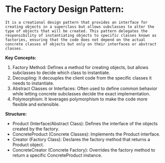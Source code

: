 # The Factory Design Pattern:

    It is a creational design pattern that provides an interface for creating objects in a superclass but allows subclasses to alter the type of objects that will be created. This pattern delegates the responsibility of instantiating objects to specific classes known as factories, ensuring that the code does not depend on the actual concrete classes of objects but only on their interfaces or abstract classes.

**Key Concepts:**

1. Factory Method: Defines a method for creating objects, but allows subclasses to decide which class to instantiate.
2. Decoupling: It decouples the client code from the specific classes it needs to instantiate.
3. Abstract Classes or Interfaces: Often used to define common behavior while letting concrete subclasses decide the exact implementation.
4. Polymorphism: It leverages polymorphism to make the code more flexible and extensible.

**Structure:**

- Product (Interface/Abstract Class): Defines the interface of the objects created by the factory.
- ConcreteProduct (Concrete Classes): Implements the Product interface.
- Creator (Factory Class): Declares the factory method that returns a Product object.
- ConcreteCreator (Concrete Factory): Overrides the factory method to return a specific ConcreteProduct instance.
